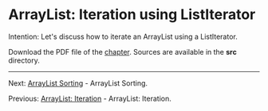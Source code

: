 # ArrayList: Iteration using ListIterator

Intention: Let's discuss how to iterate an ArrayList using a ListIterator.

Download the PDF file of the [chapter](chapter_6.pdf). Sources are available in the <b>src</b> directory. 

<hr>

Next: [ArrayList Sorting](chapter_7.md "ArrayList Sorting") - ArrayList Sorting.

Previous: [ArrayList: Iteration](chapter_5.md "ArrayList: Iteration") - ArrayList: Iteration.